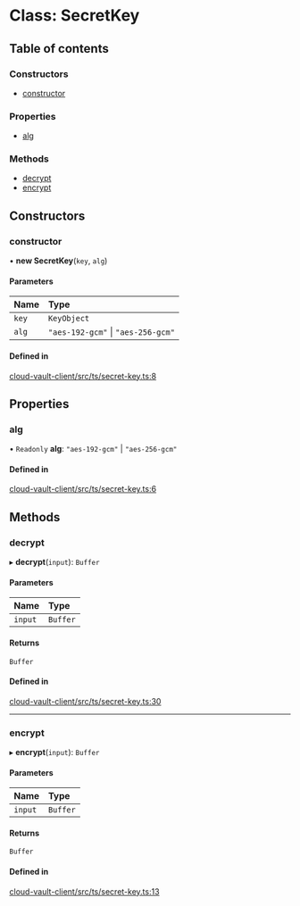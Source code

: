 # Class: SecretKey

## Table of contents

### Constructors

- [constructor](SecretKey.md#constructor)

### Properties

- [alg](SecretKey.md#alg)

### Methods

- [decrypt](SecretKey.md#decrypt)
- [encrypt](SecretKey.md#encrypt)

## Constructors

### constructor

• **new SecretKey**(`key`, `alg`)

#### Parameters

| Name | Type |
| :------ | :------ |
| `key` | `KeyObject` |
| `alg` | ``"aes-192-gcm"`` \| ``"aes-256-gcm"`` |

#### Defined in

[cloud-vault-client/src/ts/secret-key.ts:8](https://gitlab.com/i3-market/code/wp3/t3.2/i3m-wallet-monorepo/-/blob/733c681/packages/cloud-vault-client/src/ts/secret-key.ts#L8)

## Properties

### alg

• `Readonly` **alg**: ``"aes-192-gcm"`` \| ``"aes-256-gcm"``

#### Defined in

[cloud-vault-client/src/ts/secret-key.ts:6](https://gitlab.com/i3-market/code/wp3/t3.2/i3m-wallet-monorepo/-/blob/733c681/packages/cloud-vault-client/src/ts/secret-key.ts#L6)

## Methods

### decrypt

▸ **decrypt**(`input`): `Buffer`

#### Parameters

| Name | Type |
| :------ | :------ |
| `input` | `Buffer` |

#### Returns

`Buffer`

#### Defined in

[cloud-vault-client/src/ts/secret-key.ts:30](https://gitlab.com/i3-market/code/wp3/t3.2/i3m-wallet-monorepo/-/blob/733c681/packages/cloud-vault-client/src/ts/secret-key.ts#L30)

___

### encrypt

▸ **encrypt**(`input`): `Buffer`

#### Parameters

| Name | Type |
| :------ | :------ |
| `input` | `Buffer` |

#### Returns

`Buffer`

#### Defined in

[cloud-vault-client/src/ts/secret-key.ts:13](https://gitlab.com/i3-market/code/wp3/t3.2/i3m-wallet-monorepo/-/blob/733c681/packages/cloud-vault-client/src/ts/secret-key.ts#L13)
